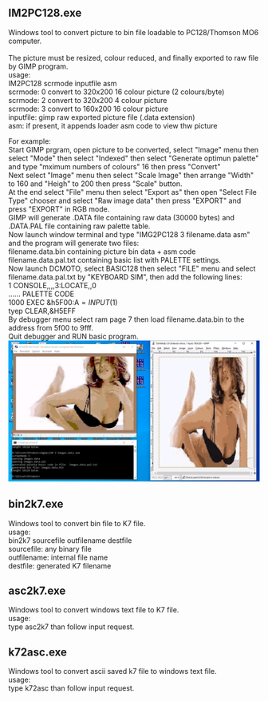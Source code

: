 ## IM2PC128.exe
Windows tool to convert picture to bin file loadable to PC128/Thomson MO6 computer.<br/><br/>
The picture must be resized, colour reduced, and finally exported to raw file by GIMP program.<br/>
usage:<br/>
IM2PC128 scrmode inputfile asm<br/>
  scrmode:    0 convert to 320x200 16 colour picture (2 colours/byte)<br/>
  scrmode:    2 convert to 320x200 4 colour picture<br/>
  scrmode:    3 convert to 160x200 16 colour picture<br/>
  inputfile:  gimp raw exported picture file (.data extension)<br/>
  asm:        if present, it appends loader asm code to view thw picture<br/>

For example:<br/>
Start GIMP prgram, open picture to be converted, select "Image" menu then select "Mode" then select "Indexed" then select "Generate optimun palette" and type "mximum numbers of colours" 16 then press "Convert"<br/>
Next select "Image" menu then select "Scale Image" then arrange "Width" to 160 and "Heigh" to 200 then press "Scale" button.<br/>
At the end select "File" menu then select "Export as" then open "Select File Type" chooser and select "Raw image data" then press "EXPORT" and press "EXPORT" in RGB mode.<br/>
GIMP will generate .DATA file containing raw data (30000 bytes) and .DATA.PAL file containing raw palette table.<br/>
Now launch window terminal and type "IMG2PC128 3 filename.data asm" and the program will generate two files:<br/>
filename.data.bin containing picture bin data + asm code<br/>
filename.data.pal.txt containing basic list with PALETTE settings.<br/>
Now launch DCMOTO, select BASIC128 then select "FILE" menu and select filename.data.pal.txt by "KEYBOARD SIM", then add the following lines:<br/>
1 CONSOLE,,,,3:LOCATE,,0<br/>
...... PALETTE CODE<br/>
1000 EXEC &h5F00:A$=INPUT$(1)<br/>
tyep CLEAR,&H5EFF<br/>
By debugger menu select ram page 7 then load filename.data.bin to the address from 5f00 to 9fff.<br/>
Quit debugger and RUN basic program.<br/>
![](https://github.com/dinoflorenzi/PC128OP/blob/master/pictures/FB_IMG_16273250003537527.jpg)

## bin2k7.exe
Windows tool to convert bin file to K7 file.<br/>
usage:<br/>
bin2k7 sourcefile outfilename destfile<br/>
  sourcefile:   any binary file<br/>
  outfilename:  internal file name<br/>
  destfile:     generated K7 filename<br/>

## asc2k7.exe
Windows tool to convert windows text file to K7 file.<br/>
usage:<br/>
type asc2k7 than follow input request.<br/>

## k72asc.exe
Windows tool to convert ascii saved k7 file to windows text file.<br/>
usage:<br/>
type k72asc than follow input request.<br/>
